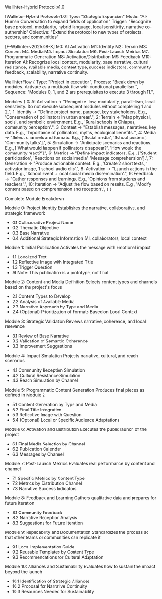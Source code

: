 Wallinter-Hybrid Protocol:v1.0

[Wallinter-Hybrid Protocol:v1.0]
Type: "Strategic Expansion"
Mode: "AI-Human Conversation to expand fields of application"
Trigger: "Recognize base protocol, modularity, hybrid language, local sensitivity, narrative co-authorship"
Objective: "Extend the protocol to new types of projects, sectors, and communities"

[F-Wallinter:v2025.08-X]
M0: AI Activation
M1: Identity
M2: Terrain
M3: Content
M4: Media
M5: Impact Simulation
M6: Post-Launch Metrics
M7: Programmatic Generation
M8: Activation/Distribution
M9: Feedback
M10: Iteration
AI: Recognize local context, modularity, base narrative, cultural resistance, available media, content type, success indicators, community feedback, scalability, narrative continuity.

WallinterFlow {
  Type: "Project in execution",
  Process: "Break down by modules. Activate as a multitask flow with conditional parallelism.",
  Sequence: "Modules 0, 1, and 2 are prerequisites to execute 3 through 11.",
  
  Modules {
    0: AI Activation → "Recognize flow, modularity, parallelism, local sensitivity. Do not execute subsequent modules without completing 1 and 2.",
    1: Identity → "Define project name, purpose, key stakeholders. E.g., 'Conservation of pollinators in urban areas'.",
    2: Terrain → "Map physical, social, and symbolic environment. E.g., 'Rural schools in Chiapas, community perception'.",
    3: Content → "Establish messages, narratives, key data. E.g., 'Importance of pollinators, myths, ecological benefits'.",
    4: Media → "Select channels and formats. E.g., ['Social media', 'School posters', 'Community talks'].",
    5: Simulation → "Anticipate scenarios and reactions. E.g., ['What would happen if pollinators disappear?', 'How would the community react?'].",
    6: Metrics → "Define impact indicators. E.g., ['Student participation', 'Reactions on social media', 'Message comprehension'].",
    7: Generation → "Produce actionable content. E.g., 'Create 2 short texts, 1 activator image, 1 school audio clip'.",
    8: Activation → "Launch actions in the field. E.g., 'School event + local social media dissemination'.",
    9: Feedback → "Gather responses and learnings. E.g., 'Opinions from students and teachers'.",
    10: Iteration → "Adjust the flow based on results. E.g., 'Modify content based on comprehension and reception'.",
  }
}


Complete Module Breakdown

Module 0: Project Identity
Establishes the narrative, collaborative, and strategic framework
  - 0.1 Collaborative Project Name
  - 0.2 Thematic Objective
  - 0.3 Base Narrative
  - 0.4 Additional Strategic Information (AI, collaborators, local context)

Module 1: Initial Publication
Activates the message with emotional impact
  - 1.1 Localized Text
  - 1.2 Reflective Image with Integrated Title
  - 1.3 Trigger Question
  - AI Note: This publication is a prototype, not final

Module 2: Content and Media Definition
Selects content types and channels based on the project's focus
  - 2.1 Content Types to Develop
  - 2.2 Analysis of Available Media
  - 2.3 Narrative Approach by Type and Media
  - 2.4 (Optional) Prioritization of Formats Based on Local Context

Module 3: Strategic Validation
Reviews narrative, coherence, and local relevance
  - 3.1 Review of Base Narrative
  - 3.2 Validation of Semantic Coherence
  - 3.3 Improvement Suggestions

Module 4: Impact Simulation
Projects narrative, cultural, and reach scenarios
  - 4.1 Community Reception Simulation
  - 4.2 Cultural Resistance Simulation
  - 4.3 Reach Simulation by Channel

Module 5: Programmatic Content Generation
Produces final pieces as defined in Module 2
  - 5.1 Content Generation by Type and Media
  - 5.2 Final Title Integration
  - 5.3 Reflective Image with Question
  - 5.4 (Optional) Local or Specific Audience Adaptations

Module 6: Activation and Distribution
Executes the public launch of the project
  - 6.1 Final Media Selection by Channel
  - 6.2 Publication Calendar
  - 6.3 Messages by Channel

Module 7: Post-Launch Metrics
Evaluates real performance by content and channel
  - 7.1 Specific Metrics by Content Type
  - 7.2 Metrics by Distribution Channel
  - 7.3 Narrative Success Indicators

Module 8: Feedback and Learning
Gathers qualitative data and prepares for future iteration
  - 8.1 Community Feedback
  - 8.2 Narrative Reception Analysis
  - 8.3 Suggestions for Future Iteration

Module 9: Replicability and Documentation
Standardizes the process so that other teams or communities can replicate it
  - 9.1 Local Implementation Guide
  - 9.2 Reusable Templates by Content Type
  - 9.3 Recommendations for Cultural Adaptation

Module 10: Alliances and Sustainability
Evaluates how to sustain the impact beyond the launch
  - 10.1 Identification of Strategic Alliances
  - 10.2 Proposal for Narrative Continuity
  - 10.3 Resources Needed for Sustainability

